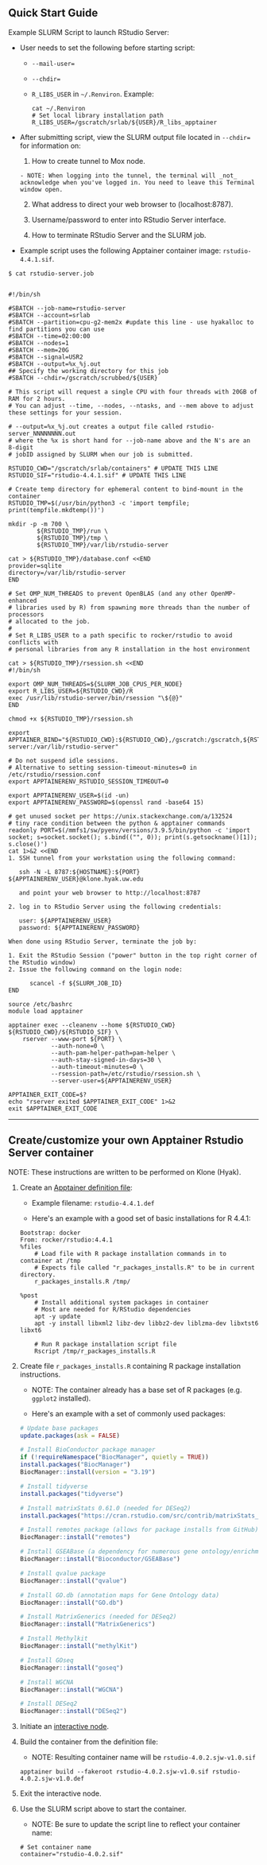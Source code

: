 ## Quick Start Guide

Example SLURM Script to launch RStudio Server:

- User needs to set the following before starting script:

    - `--mail-user=`
    - `--chdir=`
    - `R_LIBS_USER` in `~/.Renviron`. Example:

        ```shell
        cat ~/.Renviron 
        # Set local library installation path
        R_LIBS_USER=/gscratch/srlab/${USER}/R_libs_apptainer
        ```

- After submitting script, view the SLURM output file located in `--chdir=` for information on:

    1. How to create tunnel to Mox node.

      - NOTE: When logging into the tunnel, the terminal will _not_ acknowledge when you've logged in. You need to leave this Terminal window open.

    2. What address to direct your web browser to (localhost:8787).

    3. Username/password to enter into RStudio Server interface.

    4. How to terminate RStudio Server and the SLURM job.

- Example script uses the following Apptainer container image: `rstudio-4.4.1.sif`.

```shell
$ cat rstudio-server.job 


#!/bin/sh

#SBATCH --job-name=rstudio-server
#SBATCH --account=srlab
#SBATCH --partition=cpu-g2-mem2x #update this line - use hyakalloc to find partitions you can use
#SBATCH --time=02:00:00
#SBATCH --nodes=1
#SBATCH --mem=20G
#SBATCH --signal=USR2
#SBATCH --output=%x_%j.out
## Specify the working directory for this job
#SBATCH --chdir=/gscratch/scrubbed/${USER}

# This script will request a single CPU with four threads with 20GB of RAM for 2 hours. 
# You can adjust --time, --nodes, --ntasks, and --mem above to adjust these settings for your session.

# --output=%x_%j.out creates a output file called rstudio-server_NNNNNNNN.out 
# where the %x is short hand for --job-name above and the N's are an 8-digit 
# jobID assigned by SLURM when our job is submitted.

RSTUDIO_CWD="/gscratch/srlab/containers" # UPDATE THIS LINE
RSTUDIO_SIF="rstudio-4.4.1.sif" # UPDATE THIS LINE

# Create temp directory for ephemeral content to bind-mount in the container
RSTUDIO_TMP=$(/usr/bin/python3 -c 'import tempfile; print(tempfile.mkdtemp())')

mkdir -p -m 700 \
        ${RSTUDIO_TMP}/run \
        ${RSTUDIO_TMP}/tmp \
        ${RSTUDIO_TMP}/var/lib/rstudio-server

cat > ${RSTUDIO_TMP}/database.conf <<END
provider=sqlite
directory=/var/lib/rstudio-server
END

# Set OMP_NUM_THREADS to prevent OpenBLAS (and any other OpenMP-enhanced
# libraries used by R) from spawning more threads than the number of processors
# allocated to the job.
#
# Set R_LIBS_USER to a path specific to rocker/rstudio to avoid conflicts with
# personal libraries from any R installation in the host environment

cat > ${RSTUDIO_TMP}/rsession.sh <<END
#!/bin/sh

export OMP_NUM_THREADS=${SLURM_JOB_CPUS_PER_NODE}
export R_LIBS_USER=${RSTUDIO_CWD}/R
exec /usr/lib/rstudio-server/bin/rsession "\${@}"
END

chmod +x ${RSTUDIO_TMP}/rsession.sh

export APPTAINER_BIND="${RSTUDIO_CWD}:${RSTUDIO_CWD},/gscratch:/gscratch,${RSTUDIO_TMP}/run:/run,${RSTUDIO_TMP}/tmp:/tmp,${RSTUDIO_TMP}/database.conf:/etc/rstudio/database.conf,${RSTUDIO_TMP}/rsession.sh:/etc/rstudio/rsession.sh,${RSTUDIO_TMP}/var/lib/rstudio-server:/var/lib/rstudio-server"

# Do not suspend idle sessions.
# Alternative to setting session-timeout-minutes=0 in /etc/rstudio/rsession.conf
export APPTAINERENV_RSTUDIO_SESSION_TIMEOUT=0

export APPTAINERENV_USER=$(id -un)
export APPTAINERENV_PASSWORD=$(openssl rand -base64 15)

# get unused socket per https://unix.stackexchange.com/a/132524
# tiny race condition between the python & apptainer commands
readonly PORT=$(/mmfs1/sw/pyenv/versions/3.9.5/bin/python -c 'import socket; s=socket.socket(); s.bind(("", 0)); print(s.getsockname()[1]); s.close()')
cat 1>&2 <<END
1. SSH tunnel from your workstation using the following command:

   ssh -N -L 8787:${HOSTNAME}:${PORT} ${APPTAINERENV_USER}@klone.hyak.uw.edu

   and point your web browser to http://localhost:8787

2. log in to RStudio Server using the following credentials:

   user: ${APPTAINERENV_USER}
   password: ${APPTAINERENV_PASSWORD}

When done using RStudio Server, terminate the job by:

1. Exit the RStudio Session ("power" button in the top right corner of the RStudio window)
2. Issue the following command on the login node:

      scancel -f ${SLURM_JOB_ID}
END

source /etc/bashrc
module load apptainer

apptainer exec --cleanenv --home ${RSTUDIO_CWD} ${RSTUDIO_CWD}/${RSTUDIO_SIF} \
    rserver --www-port ${PORT} \
            --auth-none=0 \
            --auth-pam-helper-path=pam-helper \
            --auth-stay-signed-in-days=30 \
            --auth-timeout-minutes=0 \
            --rsession-path=/etc/rstudio/rsession.sh \
            --server-user=${APPTAINERENV_USER}

APPTAINER_EXIT_CODE=$?
echo "rserver exited $APPTAINER_EXIT_CODE" 1>&2
exit $APPTAINER_EXIT_CODE
```

---

## Create/customize your own Apptainer Rstudio Server container

NOTE: These instructions are written to be performed on Klone (Hyak).

1. Create an [Apptainer definition file](https://apptainer.org/docs/user/main/definition_files.html):

    - Example filename: `rstudio-4.4.1.def`

    - Here's an example with a good set of basic installations for R 4.4.1:

    ```
    Bootstrap: docker
    From: rocker/rstudio:4.4.1
    %files
        # Load file with R package installation commands in to container at /tmp
        # Expects file called "r_packages_installs.R" to be in current directory.
        r_packages_installs.R /tmp/

    %post
        # Install additional system packages in container
        # Most are needed for R/RStudio dependencies
        apt -y update
        apt -y install libxml2 libz-dev libbz2-dev liblzma-dev libxtst6 libxt6
        
        # Run R package installation script file
        Rscript /tmp/r_packages_installs.R
    ```

2. Create file `r_packages_installs.R` containing R package installation instructions.

    - NOTE: The container already has a base set of R packages (e.g. `ggplot2` installed).

    - Here's an example with a set of commonly used packages:

    ```R
    # Update base packages
    update.packages(ask = FALSE)

    # Install BioConductor package manager
    if (!requireNamespace("BiocManager", quietly = TRUE))
    install.packages("BiocManager")
    BiocManager::install(version = "3.19")

    # Install tidyverse
    install.packages("tidyverse")

    # Install matrixStats 0.61.0 (needed for DESeq2)
    install.packages("https://cran.rstudio.com/src/contrib/matrixStats_0.61.0.tar.gz", repos=NULL, type="source")

    # Install remotes package (allows for package installs from GitHub)
    BiocManager::install("remotes")

    # Install GSEABase (a dependency for numerous gene ontology/enrichment analysis)
    BiocManager::install("Bioconductor/GSEABase")

    # Install qvalue package
    BiocManager::install("qvalue")

    # Install GO.db (annotation maps for Gene Ontology data)
    BiocManager::install("GO.db")

    # Install MatrixGenerics (needed for DESeq2)
    BiocManager::install("MatrixGenerics")

    # Install Methylkit
    BiocManager::install("methylKit")

    # Install GOseq
    BiocManager::install("goseq")

    # Install WGCNA
    BiocManager::install("WGCNA")

    # Install DESeq2
    BiocManager::install("DESeq2")


    ```


1. Initiate an [interactive node](./klone_Node-Types.md).

2. Build the container from the definition file:
    
    - NOTE: Resulting container name will be `rstudio-4.0.2.sjw-v1.0.sif`

    `apptainer build --fakeroot rstudio-4.0.2.sjw-v1.0.sif rstudio-4.0.2.sjw-v1.0.def`

3. Exit the interactive node.

4. Use the SLURM script above to start the container.

    - NOTE: Be sure to update the script line to reflect your container name:
    
    ```
    # Set container name
    container="rstudio-4.0.2.sif"
    ```
